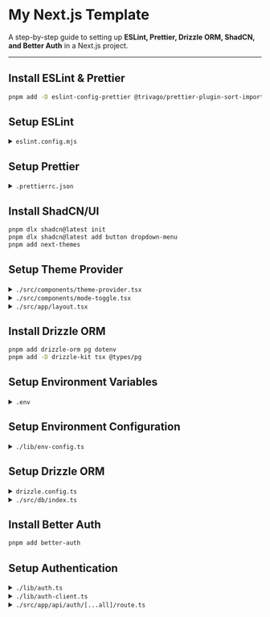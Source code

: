 # My Next.js Template

A step-by-step guide to setting up **ESLint, Prettier, Drizzle ORM, ShadCN, and Better Auth** in a Next.js project.

---

## Install ESLint & Prettier

```sh
pnpm add -D eslint-config-prettier @trivago/prettier-plugin-sort-imports prettier prettier-plugin-tailwindcss eslint-plugin-check-file
```

## Setup ESLint

<details>
<summary><code>eslint.config.mjs</code></summary>

```ts
import { FlatCompat } from "@eslint/eslintrc";
import { dirname } from "path";
import { fileURLToPath } from "url";

const __filename = fileURLToPath(import.meta.url);
const __dirname = dirname(__filename);

const compat = new FlatCompat({
  baseDirectory: __dirname,
});

const eslintConfig = [
  ...compat.extends("next/core-web-vitals", "next/typescript", "prettier"),
  {
    plugins: ["check-file"],
    rules: {
      "prefer-arrow-callback": "error",
      "prefer-template": "error",
      "check-file/filename-naming-convention": [
        "error",
        {
          "**/*.{ts,tsx}": "KEBAB_CASE",
        },
        {
          ignoreMiddleExtensions: true,
        },
      ],
      "check-file/folder-naming-convention": [
        "error",
        {
          "src/**": "KEBAB_CASE",
        },
      ],
    },
  },
];

export default eslintConfig;
```

</details>

## Setup Prettier

<details>
<summary><code>.prettierrc.json</code></summary>

```json
{
  "importOrder": [
    "^(react|next?/?([a-zA-Z/]*))$",
    "<THIRD_PARTY_MODULES>",
    "^@/(.*)$",
    "^[./]"
  ],
  "importOrderSeparation": true,
  "importOrderSortSpecifiers": true,
  "plugins": [
    "@trivago/prettier-plugin-sort-imports",
    "prettier-plugin-tailwindcss"
  ]
}
```

</details>

<!-- ## Setup VSCode Settings

<details>
<summary><code>.vscode/settings.json</code></summary>

```json
{
  "editor.formatOnSave": true,
  "editor.codeActionsOnSave": {
    "source.fixAll": true,
    "source.organizeImports": true
  },
  "files.associations": {
    "*.css": "tailwindcss"
  },
  "typescript.tsdk": "node_modules/typescript/lib"
}
``` -->

</details>

## Install ShadCN/UI

```sh
pnpm dlx shadcn@latest init
pnpm dlx shadcn@latest add button dropdown-menu
pnpm add next-themes
```

## Setup Theme Provider

<details>
<summary><code>./src/components/theme-provider.tsx</code></summary>

```tsx
"use client";

import * as React from "react";

import { ThemeProvider as NextThemesProvider } from "next-themes";

export function ThemeProvider({
  children,
  ...props
}: React.ComponentProps<typeof NextThemesProvider>) {
  return <NextThemesProvider {...props}>{children} </NextThemesProvider>;
}
```

</details>

<details>
<summary><code>./src/components/mode-toggle.tsx</code></summary>

```tsx
"use client";

import { Moon, Sun } from "lucide-react";
import { useTheme } from "next-themes";

import { Button } from "@/components/ui/button";
import {
  DropdownMenu,
  DropdownMenuContent,
  DropdownMenuItem,
  DropdownMenuTrigger,
} from "@/components/ui/dropdown-menu";

export function ModeToggle() {
  const { setTheme } = useTheme();

  return (
    <DropdownMenu>
      <DropdownMenuTrigger asChild>
        <Button variant="outline" size="icon">
          <Sun className="h-[1.2rem] w-[1.2rem] rotate-0 scale-100 transition-all dark:-rotate-90 dark:scale-0" />
          <Moon className="absolute h-[1.2rem] w-[1.2rem] rotate-90 scale-0 transition-all dark:rotate-0 dark:scale-100" />
          <span className="sr-only">Toggle theme</span>
        </Button>
      </DropdownMenuTrigger>
      <DropdownMenuContent align="end">
        <DropdownMenuItem onClick={() => setTheme("light")}>
          Light
        </DropdownMenuItem>
        <DropdownMenuItem onClick={() => setTheme("dark")}>
          Dark
        </DropdownMenuItem>
        <DropdownMenuItem onClick={() => setTheme("system")}>
          System
        </DropdownMenuItem>
      </DropdownMenuContent>
    </DropdownMenu>
  );
}
```

</details>

<details>
<summary><code>./src/app/layout.tsx</code></summary>

```tsx
import type { Metadata } from "next";

import { ThemeProvider } from "@/components/theme-provider";

import "./globals.css";

export const metadata: Metadata = {
  title: "Create Next App",
  description: "Generated by create next app",
};

export default function RootLayout({
  children,
}: Readonly<{
  children: React.ReactNode;
}>) {
  return (
    <html lang="en" suppressHydrationWarning>
      <body>
        <ThemeProvider
          attribute="class"
          defaultTheme="system"
          enableSystem
          disableTransitionOnChange
        >
          {children}
        </ThemeProvider>
      </body>
    </html>
  );
}
```

</details>

## Install Drizzle ORM

```sh
pnpm add drizzle-orm pg dotenv
pnpm add -D drizzle-kit tsx @types/pg
```

## Setup Environment Variables

<details>
<summary><code>.env</code></summary>

```env
BASE_URL=
DATABASE_URL=
GITHUB_CLIENT_ID=
GITHUB_CLIENT_SECRET=
BETTER_AUTH_SECRET=
```

</details>

## Setup Environment Configuration

<details>
<summary><code>./lib/env-config.ts</code></summary>

```ts
const envConfig = {
  baseUrl: process.env.BASE_URL!,
  db: { databaseUrl: process.env.DATABASE_URL! },
  auth: {
    betterAuth: { secret: process.env.BETTER_AUTH_SECRET! },
    githubOauth: {
      clientId: process.env.GITHUB_CLIENT_ID!,
      clientSecret: process.env.GITHUB_CLIENT_SECRET!,
    },
  },
};

export default envConfig;
```

</details>

## Setup Drizzle ORM

<details>
<summary><code>drizzle.config.ts</code></summary>

```ts
import { defineConfig } from "drizzle-kit";

import envConfig from "@/lib/env-config";

export default defineConfig({
  out: "./src/db/migrations",
  schema: "./src/db/schema.ts",
  dialect: "postgresql",
  dbCredentials: {
    url: envConfig.db.databaseUrl,
  },
  verbose: true,
  strict: true,
  casing: "snake_case",
});
```

</details>

<details>
<summary><code>./src/db/index.ts</code></summary>

```ts
import { drizzle } from "drizzle-orm/node-postgres";

import * as schema from "@/db/schema";
import envConfig from "@/lib/env-config";

const db = drizzle({
  connection: envConfig.db.databaseUrl,
  casing: "snake_case",
  schema,
});

export default db;
```

</details>

## Install Better Auth

```sh
pnpm add better-auth
```

## Setup Authentication

<details>
<summary><code>./lib/auth.ts</code></summary>

```ts
import { betterAuth } from "better-auth";
import { drizzleAdapter } from "better-auth/adapters/drizzle";

import db from "@/db";

import envConfig from "./env-config";

const auth = betterAuth({
  database: drizzleAdapter(db, {
    provider: "pg",
    usePlural: true,
  }),
  emailAndPassword: {
    enabled: true,
  },
  socialProviders: {
    github: {
      clientId: envConfig.auth.githubOauth.clientId,
      clientSecret: envConfig.auth.githubOauth.clientSecret,
    },
  },
  session: {
    expiresIn: 60 * 60 * 24 * 7, // 7 days
    updateAge: 60 * 60 * 24, // 1 day
    cookieCache: {
      enabled: true,
      maxAge: 5 * 60, // Cache duration in seconds
    },
  },
  rateLimit: {
    window: 10,
    max: 20,
    customRules: {
      "/sign-in": { window: 10, max: 5 },
      "/sign-up": { window: 10, max: 5 },
    },
  },
});

export type Session = typeof auth.$Infer.Session;
export default auth;
```

</details>

<details>
<summary><code>./lib/auth-client.ts</code></summary>

```ts
import { createAuthClient } from "better-auth/react";

import envConfig from "./env-config";

export const authClient = createAuthClient({
  baseURL: envConfig.baseUrl,
});
```

</details>

<details>
<summary><code>./src/app/api/auth/[...all]/route.ts</code></summary>

```ts
import { toNextJsHandler } from "better-auth/next-js";

import auth from "@/lib/auth";

export const { POST, GET } = toNextJsHandler(auth);
```

</details>
